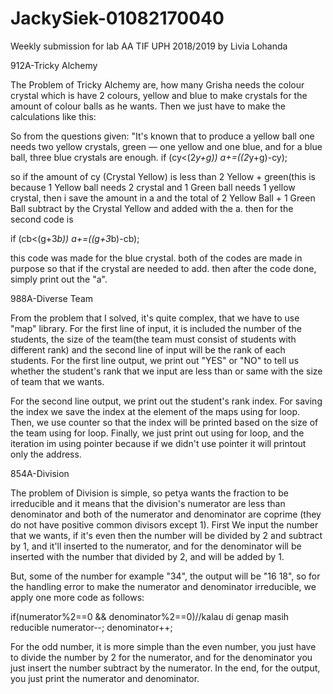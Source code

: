 # JackySiek-01082170040
Weekly submission for lab AA TIF UPH 2018/2019 by Livia Lohanda

912A-Tricky Alchemy

The Problem of Tricky Alchemy are, how many Grisha needs the colour crystal which is have 2 colours, yellow and blue to make crystals for the amount of colour balls as he wants. Then we just have to make the calculations like this:

So from the questions given: "It's known that to produce a yellow ball one needs two yellow crystals, green — one yellow and one blue, and for a blue ball, three blue crystals are enough. if (cy<(2*y+g)) a+=((2*y+g)-cy);

so if the amount of cy (Crystal Yellow) is less than 2 Yellow + green(this is because 1 Yellow ball needs 2 crystal and 1 Green ball needs 1 yellow crystal, then i save the amount in a and the total of 2 Yellow Ball + 1 Green Ball subtract by the Crystal Yellow and added with the a. then for the second code is

if (cb<(g+3*b)) a+=((g+3*b)-cb);

this code was made for the blue crystal. both of the codes are made in purpose so that if the crystal are needed to add.
then after the code done, simply print out the "a".

988A-Diverse Team

From the problem that I solved, it's quite complex, that we have to use "map" library. For the first line of input, it is included the number of the students, the size of the team(the team must consist of students with different rank) and the second line of input will be the rank of each students. For the first line output, we print out "YES" or "NO" to tell us whether the student's rank that we input are less than or same with the size of team that we wants.

For the second line output, we print out the student's rank index. For saving the index we save the index at the element of the maps using for loop. Then, we use counter so that the index will be printed based on the size of the team using for loop. Finally, we just print out using for loop, and the iteration im using pointer because if we didn't use pointer it will printout only the address.

854A-Division

The problem of Division is simple, so petya wants the fraction to be irreducible and it means that the division's numerator are less than denominator and both of the numerator and denominator are coprime (they do not have positive common divisors except 1). First We input the number that we wants, if it's even then the number will be divided by 2 and subtract by 1, and it'll inserted to the numerator, and for the denominator will be inserted with the number that divided by 2, and will be added by 1.

But, some of the number for example "34", the output will be "16 18", so for the handling error to make the numerator and denominator irreducible, we apply one more code as follows:

if(numerator%2==0 && denominator%2==0)//kalau di genap masih reducible numerator--; denominator++;

For the odd number, it is more simple than the even number, you just have to divide the number by 2 for the numerator, and for the denominator you just insert the number subtract by the numerator. In the end, for the output, you just print the numerator and denominator.
